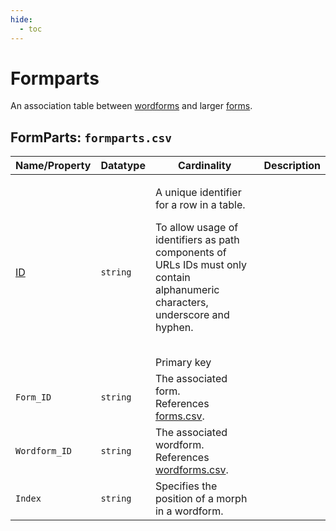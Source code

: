 ```yaml
---
hide:
  - toc
---
```

# Formparts
An association table between [wordforms](../wordforms) and larger [forms](https://github.com/cldf/cldf/tree/master/components/forms).

## FormParts: `formparts.csv`

Name/Property | Datatype | Cardinality | Description
 --- | --- | --- | --- 
[ID](http://cldf.clld.org/v1.0/terms.rdf#id) | `string` | <div>             <p>A unique identifier for a row in a table.</p>             <p>                 To allow usage of identifiers as path components of URLs                 IDs must only contain alphanumeric characters, underscore and hyphen.             </p>         </div>         <br>Primary key
`Form_ID` | `string` | The associated form.<br>References [forms.csv](forms.md).
`Wordform_ID` | `string` | The associated wordform.<br>References [wordforms.csv](wordforms.md).
`Index` | `string` | Specifies the position of a morph in a wordform.